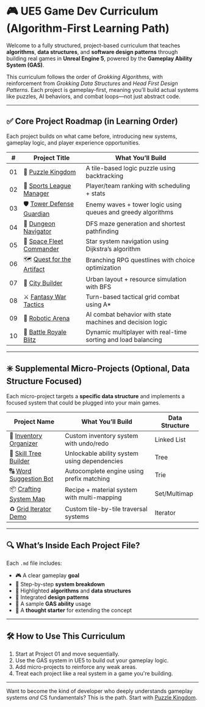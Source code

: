 
# 🎮 UE5 Game Dev Curriculum (Algorithm-First Learning Path)

Welcome to a fully structured, project-based curriculum that teaches **algorithms**, **data structures**, and **software design patterns** through building real games in **Unreal Engine 5**, powered by the **Gameplay Ability System (GAS)**.

This curriculum follows the order of *Grokking Algorithms*, with reinforcement from *Grokking Data Structures* and *Head First Design Patterns*. Each project is gameplay-first, meaning you’ll build actual systems like puzzles, AI behaviors, and combat loops—not just abstract code.

---

## ✅ Core Project Roadmap (in Learning Order)

Each project builds on what came before, introducing new systems, gameplay logic, and player experience opportunities.

| #  | Project Title                            | What You’ll Build                                |
|----|-------------------------------------------|--------------------------------------------------|
| 01 | 🧩 [Puzzle Kingdom](projects/01_puzzle_kingdom.md)         | A tile-based logic puzzle using backtracking     |
| 02 | 🏅 [Sports League Manager](projects/02_virtual_sports_league_manager.md) | Player/team ranking with scheduling + stats     |
| 03 | 🛡️ [Tower Defense Guardian](projects/03_tower_defense_guardian.md)       | Enemy waves + tower logic using queues and greedy algorithms |
| 04 | 🏰 [Dungeon Navigator](projects/04_dungeon_navigator.md)   | DFS maze generation and shortest pathfinding     |
| 05 | 🚀 [Space Fleet Commander](projects/05_space_fleet_commander.md)         | Star system navigation using Dijkstra’s algorithm |
| 06 | 🗺️ [Quest for the Artifact](projects/06_quest_for_artifact.md)           | Branching RPG questlines with choice optimization |
| 07 | 🌆 [City Builder](projects/07_city_builder.md)             | Urban layout + resource simulation with BFS      |
| 08 | ⚔️ [Fantasy War Tactics](projects/08_fantasy_war_tactics.md)             | Turn-based tactical grid combat using A*         |
| 09 | 🤖 [Robotic Arena](projects/09_robotic_arena.md)           | AI combat behavior with state machines and decision logic |
| 10 | 🏹 [Battle Royale Blitz](projects/10_battle_royale_blitz.md)             | Dynamic multiplayer with real-time sorting and load balancing |

---

## ✳️ Supplemental Micro-Projects (Optional, Data Structure Focused)

Each micro-project targets a **specific data structure** and implements a focused system that could be plugged into your main games.

| Project Name                             | What You’ll Build                                | Data Structure |
|------------------------------------------|--------------------------------------------------|----------------|
| 🧃 [Inventory Organizer](micro_projects/inventory_organizer.md)     | Custom inventory system with undo/redo          | Linked List    |
| 🎯 [Skill Tree Builder](micro_projects/skill_tree_builder.md)       | Unlockable ability system using dependencies     | Tree           |
| 🔠 [Word Suggestion Bot](micro_projects/word_suggestion_bot.md)     | Autocomplete engine using prefix matching        | Trie           |
| 📦 [Crafting System Map](micro_projects/crafting_system_map.md)     | Recipe + material system with multi-mapping      | Set/Multimap   |
| ♻️ [Grid Iterator Demo](micro_projects/grid_iterator_demo.md)       | Custom tile-by-tile traversal systems            | Iterator       |

---

## 🔍 What’s Inside Each Project File?

Each `.md` file includes:
- 🎮 A clear gameplay **goal**
- 🧠 Step-by-step **system breakdown**
- 🔁 Highlighted **algorithms** and **data structures**
- 🧩 Integrated **design patterns**
- 🎲 A sample **GAS ability** usage
- 💭 A **thought starter** for extending the concept

---

## 🛠️ How to Use This Curriculum

1. Start at Project 01 and move sequentially.
2. Use the GAS system in UE5 to build out your gameplay logic.
3. Add micro-projects to reinforce any weak areas.
4. Treat each project like a real system in a game you're building.

---

Want to become the kind of developer who deeply understands gameplay systems *and* CS fundamentals? This is the path. Start with [Puzzle Kingdom](projects/01_puzzle_kingdom.md).
